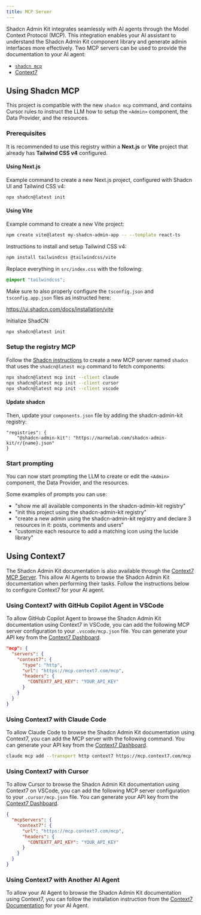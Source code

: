```yaml
---
title: MCP Server
---
```


Shadcn Admin Kit integrates seamlessly with AI agents through the Model Context Protocol (MCP). This integration enables your AI assistant to understand the Shadcn Admin Kit component library and generate admin interfaces more effectively. Two MCP servers can be used to provide the documentation to your AI agent:

- [`shadcn mcp`](#using-shadcn-mcp)
- [Context7](#using-context7)

## Using Shadcn MCP

This project is compatible with the new `shadcn mcp` command, and contains Cursor rules to instruct the LLM how to setup the `<Admin>` component, the Data Provider, and the resources.

### Prerequisites

It is recommended to use this registry within a **Next.js** or **Vite** project that already has **Tailwind CSS v4** configured.

#### Using Next.js

Example command to create a new Next.js project, configured with Shadcn UI and Tailwind CSS v4:

```bash
npx shadcn@latest init
```

#### Using Vite

Example command to create a new Vite project:

```bash
npm create vite@latest my-shadcn-admin-app -- --template react-ts
```

Instructions to install and setup Tailwind CSS v4:

```bash
npm install tailwindcss @tailwindcss/vite
```

Replace everything in `src/index.css` with the following:

```css
@import "tailwindcss";
```

Make sure to also properly configure the `tsconfig.json` and `tsconfig.app.json` files as instructed here:

<https://ui.shadcn.com/docs/installation/vite>

Initialize ShadCN:

```sh
npx shadcn@latest init
```

### Setup the registry MCP

Follow the [Shadcn instructions](https://ui.shadcn.com/docs/mcp#quick-start) to create a new MCP server named `shadcn` that uses the `shadcn@latest mcp` command to fetch components:

```sh
npx shadcn@latest mcp init --client claude
npx shadcn@latest mcp init --client cursor
npx shadcn@latest mcp init --client vscode
```

#### Update shadcn

Then, update your `components.json` file by adding the shadcn-admin-kit registry:

```
"registries": {
    "@shadcn-admin-kit": "https://marmelab.com/shadcn-admin-kit/r/{name}.json"
}
```

### Start prompting

You can now start prompting the LLM to create or edit the `<Admin>` component, the Data Provider, and the resources.

Some examples of prompts you can use:

- "show me all available components in the shadcn-admin-kit registry"
- "init this project using the shadcn-admin-kit registry"
- "create a new admin using the shadcn-admin-kit registry and declare 3 resources in it: posts, comments and users"
- "customize each resource to add a matching icon using the lucide library"

## Using Context7

The Shadcn Admin Kit documentation is also available through the [Context7 MCP Server](https://context7.com/marmelab/shadcn-admin-kit). This allow AI Agents to browse the Shadcn Admin Kit documentation when performing their tasks. Follow the instructions below to configure Context7 for your AI agent.

### Using Context7 with GitHub Copilot Agent in VSCode

To allow GitHub Copilot Agent to browse the Shadcn Admin Kit documentation using Context7 in VSCode, you can add the following MCP server configuration to your `.vscode/mcp.json` file. You can generate your API key from the [Context7 Dashboard](https://context7.com/dashboard).

```json
"mcp": {
  "servers": {
    "context7": {
      "type": "http",
      "url": "https://mcp.context7.com/mcp",
      "headers": {
        "CONTEXT7_API_KEY": "YOUR_API_KEY"
      }
    }
  }
}
```

### Using Context7 with Claude Code

To allow Claude Code to browse the Shadcn Admin Kit documentation using Context7, you can add the MCP server with the following command. You can generate your API key from the [Context7 Dashboard](https://context7.com/dashboard).

```sh
claude mcp add --transport http context7 https://mcp.context7.com/mcp --header "CONTEXT7_API_KEY: YOUR_API_KEY"
```

### Using Context7 with Cursor

To allow Cursor to browse the Shadcn Admin Kit documentation using Context7 on VSCode, you can add the following MCP server configuration to your `.cursor/mcp.json` file. You can generate your API key from the [Context7 Dashboard](https://context7.com/dashboard).

```json
{
  "mcpServers": {
    "context7": {
      "url": "https://mcp.context7.com/mcp",
      "headers": {
        "CONTEXT7_API_KEY": "YOUR_API_KEY"
      }
    }
  }
}
```

### Using Context7 with Another AI Agent

To allow your AI Agent to browse the Shadcn Admin Kit documentation using Context7, you can follow the installation instruction from the [Context7 Documentation](https://github.com/upstash/context7?tab=readme-ov-file#%EF%B8%8F-installation) for your AI Agent.
